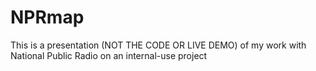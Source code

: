 # NPRmap
This is a presentation (NOT THE CODE OR LIVE DEMO) of my work with National Public Radio on an internal-use project
